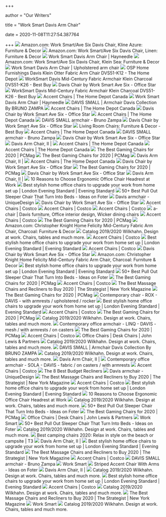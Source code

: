 +++
        
author = "Our Writers"
        
title = "Work Smart Davis Arm Chair"
        
date = 2020-11-08T11:27:54.387764
        
+++
[ ![](https://images-na.ssl-images-amazon.com/images/I/91ALTlsvfTL._AC_SL1500_.jpg)](https://images-na.ssl-images-amazon.com/images/I/91ALTlsvfTL._AC_SL1500_.jpg) Amazon.com: Work Smart/Ave Six Davis Chair, Kline Azure: Furniture & Decor
[ ![](https://images-na.ssl-images-amazon.com/images/I/81PshwEzQaL._AC_SL1500_.jpg)](https://images-na.ssl-images-amazon.com/images/I/81PshwEzQaL._AC_SL1500_.jpg) Amazon.com: Work Smart/Ave Six Davis Chair, Linen: Furniture & Decor
[ ![](https://content.haycdn.com/mgen/master:HSR1341.jpg)](https://content.haycdn.com/mgen/master:HSR1341.jpg) Work Smart Davis Arm Chair | Hayneedle
[ ![](https://images-na.ssl-images-amazon.com/images/I/917J3n72tmL._AC_SL1500_.jpg)](https://images-na.ssl-images-amazon.com/images/I/917J3n72tmL._AC_SL1500_.jpg) Amazon.com: Work Smart/Ave Six Davis Chair, Klein Sea: Furniture & Decor
[ ![](https://i.pinimg.com/originals/df/67/5f/df675f660d79eb9bb3204b76427cd2df.jpg)](https://i.pinimg.com/originals/df/67/5f/df675f660d79eb9bb3204b76427cd2df.jpg) Work Smart Davis Arm Chair | Upholstered arm chair
[ ![](https://images.homedepot-static.com/productImages/75333681-ebc5-482e-84a3-2809e100ec5b/svn/klein-otter-osp-home-furnishings-accent-chairs-dvs51-k12-64_1000.jpg)](https://images.homedepot-static.com/productImages/75333681-ebc5-482e-84a3-2809e100ec5b/svn/klein-otter-osp-home-furnishings-accent-chairs-dvs51-k12-64_1000.jpg) OSP Home Furnishings Davis Klein Otter Fabric Arm Chair DVS51-K12 - The  Home Depot
[ ![](https://pisces.bbystatic.com/image2/BestBuy_US/images/products/6360/6360216cv11d.jpg)](https://pisces.bbystatic.com/image2/BestBuy_US/images/products/6360/6360216cv11d.jpg) WorkSmart Davis Mid-Century Fabric Armchair Klein Charcoal DVS51-K26 - Best  Buy
[ ![](https://d37lmo9b6n3d7g.cloudfront.net/images/thumbnails/480/480/detailed/533/K21_KleinSea_hi.jpg?t=1528031876)](https://d37lmo9b6n3d7g.cloudfront.net/images/thumbnails/480/480/detailed/533/K21_KleinSea_hi.jpg?t=1528031876) Davis Chair by Work Smart Ave Six - Office Star
[ ![](https://pisces.bbystatic.com/image2/BestBuy_US/images/products/6360/6360216cv12d.jpg)](https://pisces.bbystatic.com/image2/BestBuy_US/images/products/6360/6360216cv12d.jpg) WorkSmart Davis Mid-Century Fabric Armchair Klein Charcoal DVS51-K26 - Best  Buy
[ ![](https://homedepot.scene7.com/is/image/homedepotcanada/p_1001536594.jpg?wid=500&hei=500&op_sharpen=1)](https://homedepot.scene7.com/is/image/homedepotcanada/p_1001536594.jpg?wid=500&hei=500&op_sharpen=1) Accent Chairs | The Home Depot Canada
[ ![](https://res.cloudinary.com/powerreviews/image/upload/f_auto,q_auto,h_768,w_auto,c_thumb,h_400/d_portal-no-product-image_ttlfpi.svg/prod/tejja9eaz4xsx13a0yxq.jpg)](https://res.cloudinary.com/powerreviews/image/upload/f_auto,q_auto,h_768,w_auto,c_thumb,h_400/d_portal-no-product-image_ttlfpi.svg/prod/tejja9eaz4xsx13a0yxq.jpg) Work Smart Davis Arm Chair | Hayneedle
[ ![](https://img.edilportale.com/product-thumbs/h_davis-small-bruno-zampa-440800-rel799205a.jpg)](https://img.edilportale.com/product-thumbs/h_davis-small-bruno-zampa-440800-rel799205a.jpg) DAVIS SMALL | Armchair Davis Collection By BRUNO ZAMPA
[ ![](https://homedepot.scene7.com/is/image/homedepotcanada/p_1001296219.jpg?wid=500&hei=500&op_sharpen=1)](https://homedepot.scene7.com/is/image/homedepotcanada/p_1001296219.jpg?wid=500&hei=500&op_sharpen=1) Accent Chairs | The Home Depot Canada
[ ![](https://d37lmo9b6n3d7g.cloudfront.net/images/thumbnails/300/300/detailed/474/2300_hi.jpg?t=1527601374)](https://d37lmo9b6n3d7g.cloudfront.net/images/thumbnails/300/300/detailed/474/2300_hi.jpg?t=1527601374) Davis Chair by Work Smart Ave Six - Office Star
[ ![](https://homedepot.scene7.com/is/image/homedepotcanada/p_1001045505.jpg?wid=500&hei=500&op_sharpen=1)](https://homedepot.scene7.com/is/image/homedepotcanada/p_1001045505.jpg?wid=500&hei=500&op_sharpen=1) Accent Chairs | The Home Depot Canada
[ ![](https://www.brunozampa.it/app/uploads/2019/06/Davis_Poltrona_small_00001.jpg)](https://www.brunozampa.it/app/uploads/2019/06/Davis_Poltrona_small_00001.jpg) DAVIS SMALL armchair - Bruno Zampa
[ ![](https://d37lmo9b6n3d7g.cloudfront.net/images/thumbnails/300/300/detailed/474/13-37N9WA_hi.jpg?t=1527603276)](https://d37lmo9b6n3d7g.cloudfront.net/images/thumbnails/300/300/detailed/474/13-37N9WA_hi.jpg?t=1527603276) Davis Chair by Work Smart Ave Six - Office Star
[ ![](https://pisces.bbystatic.com/image2/BestBuy_US/images/products/6392/6392259_sd.jpg;maxHeight=200;maxWidth=300)](https://pisces.bbystatic.com/image2/BestBuy_US/images/products/6392/6392259_sd.jpg;maxHeight=200;maxWidth=300) Living Room Chairs: Furniture & Decor - Best Buy
[ ![](https://homedepot.scene7.com/is/image/homedepotcanada/p_1001296199.jpg?wid=500&hei=500&op_sharpen=1)](https://homedepot.scene7.com/is/image/homedepotcanada/p_1001296199.jpg?wid=500&hei=500&op_sharpen=1) Accent Chairs | The Home Depot Canada
[ ![](https://www.brunozampa.it/app/uploads/2019/06/Davis_Poltrona_small_00002.jpg)](https://www.brunozampa.it/app/uploads/2019/06/Davis_Poltrona_small_00002.jpg) DAVIS SMALL armchair - Bruno Zampa
[ ![](https://d37lmo9b6n3d7g.cloudfront.net/images/thumbnails/300/300/detailed/474/13-77N30D_hi.jpg?t=1527605236)](https://d37lmo9b6n3d7g.cloudfront.net/images/thumbnails/300/300/detailed/474/13-77N30D_hi.jpg?t=1527605236) Davis Chair by Work Smart Ave Six - Office Star
[ ![](https://thealtcollective.co.uk/wp-content/uploads/2020/08/Davis-II-armchair-1.jpg)](https://thealtcollective.co.uk/wp-content/uploads/2020/08/Davis-II-armchair-1.jpg) Davis Arm Chair, II |
[ ![](https://homedepot.scene7.com/is/image/homedepotcanada/p_1001584166.jpg?wid=500&hei=500&op_sharpen=1)](https://homedepot.scene7.com/is/image/homedepotcanada/p_1001584166.jpg?wid=500&hei=500&op_sharpen=1) Accent Chairs | The Home Depot Canada
[ ![](https://homedepot.scene7.com/is/image/homedepotcanada/p_1001296203.jpg?wid=500&hei=500&op_sharpen=1)](https://homedepot.scene7.com/is/image/homedepotcanada/p_1001296203.jpg?wid=500&hei=500&op_sharpen=1) Accent Chairs | The Home Depot Canada
[ ![](https://i.pcmag.com/imagery/reviews/00yJS0v45fMMdRvhAp53QsN-4.1569474653.fit_lpad.size_625x365.jpg)](https://i.pcmag.com/imagery/reviews/00yJS0v45fMMdRvhAp53QsN-4.1569474653.fit_lpad.size_625x365.jpg) The Best Gaming Chairs for 2020 | PCMag
[ ![](https://i.pcmag.com/imagery/roundups/01nItxF7gLV1QBkVufORlYb-7..1589994508.jpg)](https://i.pcmag.com/imagery/roundups/01nItxF7gLV1QBkVufORlYb-7..1589994508.jpg) The Best Gaming Chairs for 2020 | PCMag
[ ![](https://thealtcollective.co.uk/wp-content/uploads/2020/08/Davis-II-armchair-2.jpg)](https://thealtcollective.co.uk/wp-content/uploads/2020/08/Davis-II-armchair-2.jpg) Davis Arm Chair, II |
[ ![](https://homedepot.scene7.com/is/image/homedepotcanada/p_1001584149.jpg?wid=500&hei=500&op_sharpen=1)](https://homedepot.scene7.com/is/image/homedepotcanada/p_1001584149.jpg?wid=500&hei=500&op_sharpen=1) Accent Chairs | The Home Depot Canada
[ ![](https://d37lmo9b6n3d7g.cloudfront.net/images/thumbnails/300/300/detailed/474/3685_hi.jpg?t=1527601374)](https://d37lmo9b6n3d7g.cloudfront.net/images/thumbnails/300/300/detailed/474/3685_hi.jpg?t=1527601374) Davis Chair by Work Smart Ave Six - Office Star
[ ![](https://i.pcmag.com/imagery/roundups/01nItxF7gLV1QBkVufORlYb-6..1589994508.jpg)](https://i.pcmag.com/imagery/roundups/01nItxF7gLV1QBkVufORlYb-6..1589994508.jpg) The Best Gaming Chairs for 2020 | PCMag
[ ![](https://d37lmo9b6n3d7g.cloudfront.net/images/thumbnails/300/300/detailed/474/13-V77N1WA_hi.jpg?t=1527603277)](https://d37lmo9b6n3d7g.cloudfront.net/images/thumbnails/300/300/detailed/474/13-V77N1WA_hi.jpg?t=1527603277) Davis Chair by Work Smart Ave Six - Office Star
[ ![](https://thealtcollective.co.uk/wp-content/uploads/2020/08/Davis-II-armchair-3.jpg)](https://thealtcollective.co.uk/wp-content/uploads/2020/08/Davis-II-armchair-3.jpg) Davis Arm Chair, II |
[ ![](https://thumbor.autonomous.ai/mRxuewMmRvNv_9OxpIQfuh98WHs=/1600x900/filters:quality(100)/https://cdn.autonomous.ai/static/upload/images/new_post/10-reason-to-choose-ergonomic-office-chair-headrest-at-work-226-1539837031448.jpg)](https://thumbor.autonomous.ai/mRxuewMmRvNv_9OxpIQfuh98WHs=/1600x900/filters:quality(100)/https://cdn.autonomous.ai/static/upload/images/new_post/10-reason-to-choose-ergonomic-office-chair-headrest-at-work-226-1539837031448.jpg) 10 Reasons to Choose Ergonomic Office Chair Headrest at Work
[ ![](https://static.standard.co.uk/s3fs-public/thumbnails/image/2020/09/24/16/made-margot-office-chair.jpg?width=1200)](https://static.standard.co.uk/s3fs-public/thumbnails/image/2020/09/24/16/made-margot-office-chair.jpg?width=1200) Best stylish home office chairs to upgrade your work from home set up |  London Evening Standard | Evening Standard
[ ![](https://foter.com/photos/title/pull-out-sleeper-chair.jpg)](https://foter.com/photos/title/pull-out-sleeper-chair.jpg) 50+ Best Pull Out Sleeper Chair That Turn Into Beds - Ideas on Foter
[ ![](https://uniquedesign.biz/image/cache/data/2017/01/10_Visionnaire_Salone_padiglione_3_031026-819.45x1080.jpg)](https://uniquedesign.biz/image/cache/data/2017/01/10_Visionnaire_Salone_padiglione_3_031026-819.45x1080.jpg) Davis armchair -      UniqueDesign
[ ![](https://d37lmo9b6n3d7g.cloudfront.net/images/thumbnails/300/300/detailed/474/13-V22N1WA.jpg?t=1500789896)](https://d37lmo9b6n3d7g.cloudfront.net/images/thumbnails/300/300/detailed/474/13-V22N1WA.jpg?t=1500789896) Davis Chair by Work Smart Ave Six - Office Star
[ ![](https://images.costco-static.com/ImageDelivery/imageService?profileId=12026540&imageId=100341538-847__1&recipeName=350)](https://images.costco-static.com/ImageDelivery/imageService?profileId=12026540&imageId=100341538-847__1&recipeName=350) Accent Chairs | Costco
[ ![](https://images.costco-static.com/ImageDelivery/imageService?profileId=12026540&imageId=100652307-847__1&recipeName=350)](https://images.costco-static.com/ImageDelivery/imageService?profileId=12026540&imageId=100652307-847__1&recipeName=350) Accent Chairs | Costco
[ ![](https://images.costco-static.com/ImageDelivery/imageService?profileId=12026540&imageId=1356673-847__1&recipeName=350)](https://images.costco-static.com/ImageDelivery/imageService?profileId=12026540&imageId=1356673-847__1&recipeName=350) Accent Chairs | Costco
[ ![](https://i.pinimg.com/originals/1c/7f/4a/1c7f4a5f10d984846721d19774db9527.jpg)](https://i.pinimg.com/originals/1c/7f/4a/1c7f4a5f10d984846721d19774db9527.jpg) a-chair | Davis furniture, Office interior design, Wicker dining chairs
[ ![](https://images.costco-static.com/ImageDelivery/imageService?profileId=12026540&imageId=100569368-847__1&recipeName=350)](https://images.costco-static.com/ImageDelivery/imageService?profileId=12026540&imageId=100569368-847__1&recipeName=350) Accent Chairs | Costco
[ ![](https://i.pcmag.com/imagery/roundups/01nItxF7gLV1QBkVufORlYb-2..1569470766.jpg)](https://i.pcmag.com/imagery/roundups/01nItxF7gLV1QBkVufORlYb-2..1569470766.jpg) The Best Gaming Chairs for 2020 | PCMag
[ ![](https://m.media-amazon.com/images/I/A1+iI370TaL._AC_SS350_.jpg)](https://m.media-amazon.com/images/I/A1+iI370TaL._AC_SS350_.jpg) Amazon.com: Christopher Knight Home Felicity Mid-Century Fabric Arm Chair,  Charcoal: Furniture & Decor
[ ![](x-raw-image:///22441f8f4d098135cdda448e2eec78c4000360c8e1c21d250559d7a53863f1c6)](x-raw-image:///22441f8f4d098135cdda448e2eec78c4000360c8e1c21d250559d7a53863f1c6) Catalog 2019/2020 Wilkhahn. Design at work. Chairs, tables and much more.
[ ![](https://images.costco-static.com/ImageDelivery/imageService?profileId=12026540&imageId=100652247-847__1&recipeName=350)](https://images.costco-static.com/ImageDelivery/imageService?profileId=12026540&imageId=100652247-847__1&recipeName=350) Accent Chairs | Costco
[ ![](https://static.standard.co.uk/s3fs-public/thumbnails/image/2020/09/24/16/madelule-office-chair.jpg?width=1500)](https://static.standard.co.uk/s3fs-public/thumbnails/image/2020/09/24/16/madelule-office-chair.jpg?width=1500) Best stylish home office chairs to upgrade your work from home set up |  London Evening Standard | Evening Standard
[ ![](https://images.costco-static.com/ImageDelivery/imageService?profileId=12026540&imageId=100569431-847__1&recipeName=350)](https://images.costco-static.com/ImageDelivery/imageService?profileId=12026540&imageId=100569431-847__1&recipeName=350) Accent Chairs | Costco
[ ![](https://d37lmo9b6n3d7g.cloudfront.net/images/detailed/533/K21_KleinSea_hi.jpg?t=1527572483)](https://d37lmo9b6n3d7g.cloudfront.net/images/detailed/533/K21_KleinSea_hi.jpg?t=1527572483) Davis Chair by Work Smart Ave Six - Office Star
[ ![](https://m.media-amazon.com/images/I/412gjJUfPrL._AC_UL400_.jpg)](https://m.media-amazon.com/images/I/412gjJUfPrL._AC_UL400_.jpg) Amazon.com: Christopher Knight Home Felicity Mid-Century Fabric Arm Chair,  Charcoal: Furniture & Decor
[ ![](https://static.standard.co.uk/s3fs-public/thumbnails/image/2020/09/24/17/slope-leather-office-chair-westelm.jpg?width=1500)](https://static.standard.co.uk/s3fs-public/thumbnails/image/2020/09/24/17/slope-leather-office-chair-westelm.jpg?width=1500) Best stylish home office chairs to upgrade your work from home set up |  London Evening Standard | Evening Standard
[ ![](https://foter.com/photos/206/pull-out-sleeper-chair.jpg?s=ts3)](https://foter.com/photos/206/pull-out-sleeper-chair.jpg?s=ts3) 50+ Best Pull Out Sleeper Chair That Turn Into Beds - Ideas on Foter
[ ![](https://i.pcmag.com/imagery/reviews/05ryEJEWbdfKcCqiRSskgwB-3.1569476658.fit_lpad.size_625x365.jpg)](https://i.pcmag.com/imagery/reviews/05ryEJEWbdfKcCqiRSskgwB-3.1569476658.fit_lpad.size_625x365.jpg) The Best Gaming Chairs for 2020 | PCMag
[ ![](https://images.costco-static.com/ImageDelivery/imageService?profileId=12026540&imageId=100524259-847__1&recipeName=350)](https://images.costco-static.com/ImageDelivery/imageService?profileId=12026540&imageId=100524259-847__1&recipeName=350) Accent Chairs | Costco
[ ![](https://pyxis.nymag.com/v1/imgs/0f9/adf/c15cf7d556831060080bf39df4884aafbe-amazon-massage-chair.2x.rsquare.w600.jpg)](https://pyxis.nymag.com/v1/imgs/0f9/adf/c15cf7d556831060080bf39df4884aafbe-amazon-massage-chair.2x.rsquare.w600.jpg) The Best Massage Chairs and Recliners to Buy 2020 | The Strategist | New  York Magazine
[ ![](https://i.pcmag.com/imagery/reviews/05M2VRmFx3cbsxWcFgLzICh-4.1569481434.fit_lpad.size_625x365.jpg)](https://i.pcmag.com/imagery/reviews/05M2VRmFx3cbsxWcFgLzICh-4.1569481434.fit_lpad.size_625x365.jpg) The Best Gaming Chairs for 2020 | PCMag
[ ![](https://img.archiexpo.com/images_ae/photo-g/9859-8901736.webp)](https://img.archiexpo.com/images_ae/photo-g/9859-8901736.webp) Contemporary chair - ROX - DAVIS - with armrests / upholstered / rocker
[ ![](https://static.standard.co.uk/s3fs-public/thumbnails/image/2020/09/24/16/woltu-grey-upholstered-chair.jpg?width=1500)](https://static.standard.co.uk/s3fs-public/thumbnails/image/2020/09/24/16/woltu-grey-upholstered-chair.jpg?width=1500) Best stylish home office chairs to upgrade your work from home set up |  London Evening Standard | Evening Standard
[ ![](https://images.costco-static.com/ImageDelivery/imageService?profileId=12026540&imageId=100385817-847__1&recipeName=350)](https://images.costco-static.com/ImageDelivery/imageService?profileId=12026540&imageId=100385817-847__1&recipeName=350) Accent Chairs | Costco
[ ![](https://i.pcmag.com/imagery/reviews/04aPqAhZNK6x9q9bRHPI5kP-3.1569476369.fit_lpad.size_625x365.jpg)](https://i.pcmag.com/imagery/reviews/04aPqAhZNK6x9q9bRHPI5kP-3.1569476369.fit_lpad.size_625x365.jpg) The Best Gaming Chairs for 2020 | PCMag
[ ![](x-raw-image:///0dd7c77f80d1f3e42c7dfc072c1be5db222fa01d4ca3c87492f5651a92c5be6e)](x-raw-image:///0dd7c77f80d1f3e42c7dfc072c1be5db222fa01d4ca3c87492f5651a92c5be6e) Catalog 2019/2020 Wilkhahn. Design at work. Chairs, tables and much more.
[ ![](https://img.archiexpo.com/images_ae/photo-g/9859-8900999.webp)](https://img.archiexpo.com/images_ae/photo-g/9859-8900999.webp) Contemporary office armchair - LINQ - DAVIS - mesh / with armrests / on  casters
[ ![](https://i.pcmag.com/imagery/reviews/06U01SyGz5LM2HsWSAy5hrk-3.1569480204.fit_lpad.size_625x365.jpg)](https://i.pcmag.com/imagery/reviews/06U01SyGz5LM2HsWSAy5hrk-3.1569480204.fit_lpad.size_625x365.jpg) The Best Gaming Chairs for 2020 | PCMag
[ ![](https://images.costco-static.com/ImageDelivery/imageService?profileId=12026540&imageId=100341097-847__1&recipeName=350)](https://images.costco-static.com/ImageDelivery/imageService?profileId=12026540&imageId=100341097-847__1&recipeName=350) Accent Chairs | Costco
[ ![](https://johnlewis.scene7.com/is/image/JohnLewis/office-chairs-230320-desktop)](https://johnlewis.scene7.com/is/image/JohnLewis/office-chairs-230320-desktop) Office Chairs | Desk Chairs | John Lewis & Partners
[ ![](x-raw-image:///293f91a33daa8c20e1a6c3acb46db1e4900d506e71fd522393359c785488a9fe)](x-raw-image:///293f91a33daa8c20e1a6c3acb46db1e4900d506e71fd522393359c785488a9fe) Catalog 2019/2020 Wilkhahn. Design at work. Chairs, tables and much more.
[ ![](https://img.edilportale.com/products/DAVIS-SMALL-BRUNO-ZAMPA-440800-dim9ad734e1.jpg)](https://img.edilportale.com/products/DAVIS-SMALL-BRUNO-ZAMPA-440800-dim9ad734e1.jpg) DAVIS SMALL | Armchair Davis Collection By BRUNO ZAMPA
[ ![](x-raw-image:///a25d150c9b0307fad02102d85edd9ed8cbfff396ef29d5b7d720f9c056fd868c)](x-raw-image:///a25d150c9b0307fad02102d85edd9ed8cbfff396ef29d5b7d720f9c056fd868c) Catalog 2019/2020 Wilkhahn. Design at work. Chairs, tables and much more.
[ ![](https://thealtcollective.co.uk/wp-content/uploads/2020/08/Davis-I-armchair-2-300x300.jpg)](https://thealtcollective.co.uk/wp-content/uploads/2020/08/Davis-I-armchair-2-300x300.jpg) Davis Arm Chair, II |
[ ![](https://img.archiexpo.com/images_ae/photo-g/9859-3998451.jpg)](https://img.archiexpo.com/images_ae/photo-g/9859-3998451.jpg) Contemporary office armchair - SOLA - DAVIS - fabric / on casters / with  armrests
[ ![](https://images.costco-static.com/ImageDelivery/imageService?profileId=12026540&imageId=100569389-847__1&recipeName=350)](https://images.costco-static.com/ImageDelivery/imageService?profileId=12026540&imageId=100569389-847__1&recipeName=350) Accent Chairs | Costco
[ ![](https://www.thespruce.com/thmb/B-jIlx0rJRJHmePRSmwaKpCXEPo=/800x450/smart/filters:no_upscale()/recliner3-59a82d9b03f40200119be891.jpg)](https://www.thespruce.com/thmb/B-jIlx0rJRJHmePRSmwaKpCXEPo=/800x450/smart/filters:no_upscale()/recliner3-59a82d9b03f40200119be891.jpg) The 8 Best Budget Recliners
[ ![](https://uniquedesign.biz/image/cache/data/2017/01/02_Visionnaire_Salone_padiglione_5_012046-1325.7x1080.jpg)](https://uniquedesign.biz/image/cache/data/2017/01/02_Visionnaire_Salone_padiglione_5_012046-1325.7x1080.jpg) Davis armchair -      UniqueDesign
[ ![](https://pyxis.nymag.com/v1/imgs/11d/826/f65829e6b50cad884cee20ed1a9bb1e65b-kahuna-massage-chair.2x.rsquare.w600.jpg)](https://pyxis.nymag.com/v1/imgs/11d/826/f65829e6b50cad884cee20ed1a9bb1e65b-kahuna-massage-chair.2x.rsquare.w600.jpg) The Best Massage Chairs and Recliners to Buy 2020 | The Strategist | New  York Magazine
[ ![](https://mobilecontent.costco.com/live/resource/img/static-us-tiles/mats.jpg)](https://mobilecontent.costco.com/live/resource/img/static-us-tiles/mats.jpg) Accent Chairs | Costco
[ ![](https://static.standard.co.uk/s3fs-public/thumbnails/image/2020/09/24/17/made-margot-office-chair-.jpg?width=1500)](https://static.standard.co.uk/s3fs-public/thumbnails/image/2020/09/24/17/made-margot-office-chair-.jpg?width=1500) Best stylish home office chairs to upgrade your work from home set up |  London Evening Standard | Evening Standard
[ ![](https://cdn.autonomous.ai/static/upload/images/common/upload/20201019/why-should-choose-ergonomic-chair-with-headrest0a2d249747.jpg)](https://cdn.autonomous.ai/static/upload/images/common/upload/20201019/why-should-choose-ergonomic-chair-with-headrest0a2d249747.jpg) 10 Reasons to Choose Ergonomic Office Chair Headrest at Work
[ ![](x-raw-image:///39d70bcdc235cf4ead609736c28c9db75dcfbd3fa268aeb00909b09682af0021)](x-raw-image:///39d70bcdc235cf4ead609736c28c9db75dcfbd3fa268aeb00909b09682af0021) Catalog 2019/2020 Wilkhahn. Design at work. Chairs, tables and much more.
[ ![](https://foter.com/photos/268/fold-out-twin-bed-chair.jpg?s=ts3)](https://foter.com/photos/268/fold-out-twin-bed-chair.jpg?s=ts3) 50+ Best Pull Out Sleeper Chair That Turn Into Beds - Ideas on Foter
[ ![](https://i.pcmag.com/imagery/reviews/06nlRmfgkjTbXNcU26Qcgy3-3.1569474033.fit_lpad.size_625x365.jpg)](https://i.pcmag.com/imagery/reviews/06nlRmfgkjTbXNcU26Qcgy3-3.1569474033.fit_lpad.size_625x365.jpg) The Best Gaming Chairs for 2020 | PCMag
[ ![](https://johnlewis.scene7.com/is/image/JohnLewis/238580136)](https://johnlewis.scene7.com/is/image/JohnLewis/238580136) Office Chairs | Desk Chairs | John Lewis & Partners
[ ![](https://cdn.shopify.com/s/files/1/2477/9444/products/yhst-138104251258022_2384_138017509_large.jpg?v=1508649481)](https://cdn.shopify.com/s/files/1/2477/9444/products/yhst-138104251258022_2384_138017509_large.jpg?v=1508649481) Work Smart
[ ![](https://foter.com/photos/300/medical-legacy-jamestown-jamestown-lounge-chair-pull-out-sleeper.jpg?s=pi)](https://foter.com/photos/300/medical-legacy-jamestown-jamestown-lounge-chair-pull-out-sleeper.jpg?s=pi) 50+ Best Pull Out Sleeper Chair That Turn Into Beds - Ideas on Foter
[ ![](x-raw-image:///d93f73df466555db4b721355ba57f9ce5678bbdbc1794dd3da2b1fe0f76f1229)](x-raw-image:///d93f73df466555db4b721355ba57f9ce5678bbdbc1794dd3da2b1fe0f76f1229) Catalog 2019/2020 Wilkhahn. Design at work. Chairs, tables and much more.
[ ![](https://cdn.mos.cms.futurecdn.net/iawYUmWRMkH8nGa24Td4kB.jpg)](https://cdn.mos.cms.futurecdn.net/iawYUmWRMkH8nGa24Td4kB.jpg) Best camping chairs 2020: Relax in style on the beach or campsite | T3
[ ![](https://thealtcollective.co.uk/wp-content/uploads/2020/08/Davis-I-armchair-detail-300x300.png)](https://thealtcollective.co.uk/wp-content/uploads/2020/08/Davis-I-armchair-detail-300x300.png) Davis Arm Chair, II |
[ ![](https://static.standard.co.uk/s3fs-public/thumbnails/image/2020/06/19/10/office-chairs.jpg)](https://static.standard.co.uk/s3fs-public/thumbnails/image/2020/06/19/10/office-chairs.jpg) Best stylish home office chairs to upgrade your work from home set up |  London Evening Standard | Evening Standard
[ ![](https://pyxis.nymag.com/v1/imgs/db4/8a6/073574e475331f9ee899e507e1a821a3f9.2x.rsquare.w600.jpg)](https://pyxis.nymag.com/v1/imgs/db4/8a6/073574e475331f9ee899e507e1a821a3f9.2x.rsquare.w600.jpg) The Best Massage Chairs and Recliners to Buy 2020 | The Strategist | New  York Magazine
[ ![](https://images.costco-static.com/ImageDelivery/imageService?profileId=12026540&imageId=1467573-847__1&recipeName=350)](https://images.costco-static.com/ImageDelivery/imageService?profileId=12026540&imageId=1467573-847__1&recipeName=350) Accent Chairs | Costco
[ ![](https://www.brunozampa.it/app/uploads/2019/06/Flower_Poltrona_00001.jpg)](https://www.brunozampa.it/app/uploads/2019/06/Flower_Poltrona_00001.jpg) DAVIS SMALL armchair - Bruno Zampa
[ ![](https://cdn.shopify.com/s/files/1/2477/9444/products/710pYs46uJL._SL1500_large.jpg?v=1561068642)](https://cdn.shopify.com/s/files/1/2477/9444/products/710pYs46uJL._SL1500_large.jpg?v=1561068642) Work Smart
[ ![](https://foter.com/photos/172/baxton-studio-davis-tan-fabric-modern-accent-chair-set-of-2.jpg?s=t)](https://foter.com/photos/172/baxton-studio-davis-tan-fabric-modern-accent-chair-set-of-2.jpg?s=t) Striped Accent Chair With Arms - Ideas on Foter
[ ![](https://thealtcollective.co.uk/wp-content/uploads/2020/08/Davis-I-chair-1-300x300.jpg)](https://thealtcollective.co.uk/wp-content/uploads/2020/08/Davis-I-chair-1-300x300.jpg) Davis Arm Chair, II |
[ ![](x-raw-image:///777a4c941686bc328a8d0df8d5188c5e925bd0927df0a66f7aaae3192bf8750a)](x-raw-image:///777a4c941686bc328a8d0df8d5188c5e925bd0927df0a66f7aaae3192bf8750a) Catalog 2019/2020 Wilkhahn. Design at work. Chairs, tables and much more.
[ ![](https://static.standard.co.uk/s3fs-public/thumbnails/image/2020/09/24/16/finley-swivel-office-chair-antique-brass.jpg?width=1500)](https://static.standard.co.uk/s3fs-public/thumbnails/image/2020/09/24/16/finley-swivel-office-chair-antique-brass.jpg?width=1500) Best stylish home office chairs to upgrade your work from home set up |  London Evening Standard | Evening Standard
[ ![](https://mobilecontent.costco.com/live/resource/img/static-us-tiles/recliners.jpg)](https://mobilecontent.costco.com/live/resource/img/static-us-tiles/recliners.jpg) Accent Chairs | Costco
[ ![](x-raw-image:///42e892849749adbd4fa134598360d774a092bc83e024f3401f701da56007c907)](x-raw-image:///42e892849749adbd4fa134598360d774a092bc83e024f3401f701da56007c907) Catalog 2019/2020 Wilkhahn. Design at work. Chairs, tables and much more.
[ ![](https://pyxis.nymag.com/v1/imgs/cfd/270/bcf89bdc000d032ec50f409f187384aa2c.2x.rsquare.w600.jpg)](https://pyxis.nymag.com/v1/imgs/cfd/270/bcf89bdc000d032ec50f409f187384aa2c.2x.rsquare.w600.jpg) The Best Massage Chairs and Recliners to Buy 2020 | The Strategist | New  York Magazine
[ ![](https://cdn.shopify.com/s/files/1/2477/9444/products/yhst-138104251258022_2384_125864911_large.jpg?v=1508649479)](https://cdn.shopify.com/s/files/1/2477/9444/products/yhst-138104251258022_2384_125864911_large.jpg?v=1508649479) Work Smart
[ ![](x-raw-image:///71e14a7c6a860cd8c320c208d6718bd17db8dc8a736530909665b083226d626b)](x-raw-image:///71e14a7c6a860cd8c320c208d6718bd17db8dc8a736530909665b083226d626b) Catalog 2019/2020 Wilkhahn. Design at work. Chairs, tables and much more.
